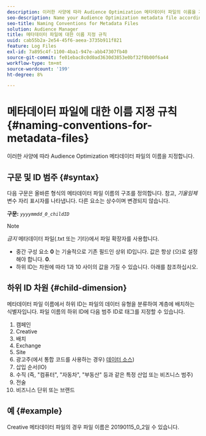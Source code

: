 ```yaml
---
description: 이러한 사양에 따라 Audience Optimization 메타데이터 파일의 이름을 지정합니다.
seo-description: Name your Audience Optimization metadata file according to these specifications.
seo-title: Naming Conventions for Metadata Files
solution: Audience Manager
title: 메타데이터 파일에 대한 이름 지정 규칙
uuid: cab55b2a-2e54-45f6-aeea-3735b911f821
feature: Log Files
exl-id: 7a895c4f-1100-4ba1-947e-abb47307fb40
source-git-commit: fe01ebac8c0d0ad3630d3853e0bf32f0b00f6a44
workflow-type: tm+mt
source-wordcount: '199'
ht-degree: 8%

---
```


# 메타데이터 파일에 대한 이름 지정 규칙{#naming-conventions-for-metadata-files}

이러한 사양에 따라 Audience Optimization 메타데이터 파일의 이름을 지정합니다.

## 구문 및 ID 범주 {#syntax}

다음 구문은 올바른 형식의 메타데이터 파일 이름의 구조를 정의합니다. 참고, *기울임체* 변수 자리 표시자를 나타냅니다. 다른 요소는 상수이며 변경되지 않습니다.

**구문:** *`yyyymmdd_0_childID`*

>[!NOTE]
>
>*금지* 메타데이터 파일(.txt 또는 기타)에서 파일 확장자를 사용합니다.

<!--In the name syntax, you'll notice a parent ID variable. Don't confuse it with the parent ID used in the [metadata file contents](../../../reporting/audience-optimization-reports/metadata-files-intro/metadata-file-contents.md). These 2 variables seem similar, but they represent different things:-->

* 중간 구성 요소 **0** 는 기술적으로 기존 필드인 상위 ID입니다. 값은 항상 (으)로 설정해야 합니다. **0**.
* 하위 ID는 차원에 따라 1과 10 사이의 값을 가질 수 있습니다. 아래를 참조하십시오.

## 하위 ID 차원 {#child-dimension}

메타데이터 파일 이름에서 하위 ID는 파일의 데이터 유형을 분류하여 계층에 배치하는 식별자입니다. 파일 이름의 하위 ID에 다음 범주 ID로 태그를 지정할 수 있습니다.

1. 캠페인
1. Creative
1. 배치
1. Exchange
1. Site
1. 광고주(에서 통합 코드를 사용하는 경우) [데이터 소스](../../../features/manage-datasources.md#details))
1. 삽입 순서(IO)
1. 수직 (즉, &quot;컴퓨터&quot;, &quot;자동차&quot;, &quot;부동산&quot; 등과 같은 특정 산업 또는 비즈니스 범주)
1. 전술
1. 비즈니스 단위 또는 브랜드

## 예 {#example}

Creative 메타데이터 파일의 경우 파일 이름은 20190115_0_2일 수 있습니다.

<!--Let's take a look at how you would use these IDs in a metadata file name. As an example, say your data file consists of campaign creatives. In this case, the campaign is a parent object and the creatives are child objects because they belong to, or are contained by, the campaign. As a result, you'd choose the following IDs for the metadata file name:

* Parent ID: `1` 
* Child ID: `2`

Your metadata file name would look like this: `20150827_1_2`

Sometimes, you might have data that does not belong to a parent object. Whenever this is the case, select ID 0 for the parent ID. In this case, your file title would look like this: `20150827_0_2`. -->
